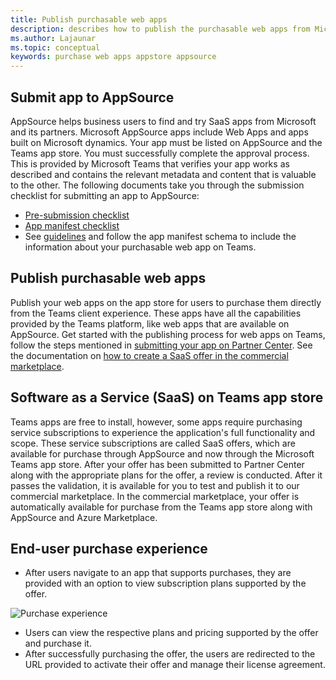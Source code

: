 ```yaml
---
title: Publish purchasable web apps
description: describes how to publish the purchasable web apps from Microsoft Teams client experience
ms.author: Lajaunar
ms.topic: conceptual
keywords: purchase web apps appstore appsource 
---
```


## Submit app to AppSource
AppSource helps business users to find and try SaaS apps from Microsoft and its partners. Microsoft AppSource apps include Web Apps and apps built on Microsoft dynamics. Your app must be listed on AppSource and the Teams app store. You must successfully complete the approval process. This is provided by Microsoft Teams that verifies your app works as described and contains the relevant metadata and content that is valuable to the other.
The following documents take you through the submission checklist for submitting an app to AppSource:
* [Pre-submission checklist](https://docs.microsoft.com/en-us/microsoftteams/platform/concepts/deploy-and-publish/appsource/prepare/submission-checklist)
* [App manifest checklist](https://docs.microsoft.com/en-us/microsoftteams/platform/concepts/deploy-and-publish/appsource/prepare/app-manifest-checklist)
* See [guidelines](https://docs.microsoft.com/en-us/microsoftteams/platform/resources/schema/manifest-schema) and follow the app manifest schema to include the information about your purchasable web app on Teams.

## Publish purchasable web apps

Publish your web apps on the app store for users to purchase them directly from the Teams client experience. These apps have all the capabilities provided by the Teams platform, like web apps that are available on AppSource.
Get started with the publishing process for web apps on Teams, follow the steps mentioned in [submitting your app on Partner Center](../../concepts/deploy-and-publish/appsource/publish).
See the documentation on [how to create a SaaS offer in the commercial marketplace](https://docs.microsoft.com/en-us/azure/marketplace/create-new-saas-offer).

## Software as a Service (SaaS) on Teams app store

Teams apps are free to install, however, some apps require purchasing service subscriptions to experience the application's full functionality and scope. These service subscriptions are called SaaS offers, which are available for purchase through AppSource and now through the Microsoft Teams app store.
After your offer has been submitted to Partner Center along with the appropriate plans for the offer, a review is conducted. After it passes the validation, it is available for you to test and publish it to our commercial marketplace. In the commercial marketplace, your offer is automatically available for purchase from the Teams app store along with AppSource and Azure Marketplace.

## End-user purchase experience

* After users navigate to an app that supports purchases, they are provided with an option to view subscription plans supported by the offer.

![Purchase experience](~/assets/images/calls-and-meetings/purchaseexp.png)

* Users can view the respective plans and pricing supported by the offer and purchase it.
* After successfully purchasing the offer, the users are redirected to the URL provided to activate their offer and manage their license agreement.
